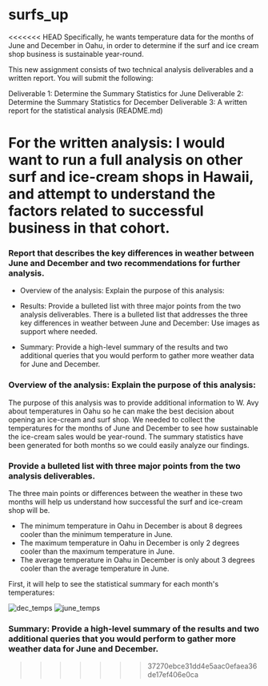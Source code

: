 # surfs_up

<<<<<<< HEAD
Specifically, he wants temperature data for the months of June and December in Oahu, 
in order to determine if the surf and ice cream shop business is sustainable year-round.

This new assignment consists of two technical analysis deliverables and a written report. 
You will submit the following:

Deliverable 1: Determine the Summary Statistics for June
Deliverable 2: Determine the Summary Statistics for December
Deliverable 3: A written report for the statistical analysis (README.md)

For the written analysis: I would want to run a full analysis on other surf and ice-cream shops in Hawaii, and attempt to understand the factors
related to successful business in that cohort.
=======
### Report that describes the key differences in weather between June and December and two recommendations for further analysis.
* Overview of the analysis: Explain the purpose of this analysis:

* Results: Provide a bulleted list with three major points from the two analysis deliverables. There is a bulleted list that addresses the three key differences in weather between June and December: Use images as support where needed.

* Summary: Provide a high-level summary of the results and two additional queries that you would perform to gather more weather data for June and December.

### Overview of the analysis: Explain the purpose of this analysis:

The purpose of this analysis was to provide additional information to W. Avy about temperatures in Oahu so he can make the best decision about opening an ice-cream and surf shop. We needed to collect the temperatures for the months of June and December to see how sustainable the ice-cream sales would be year-round. The summary statistics have been generated for both months so we could easily analyze our findings.

### Provide a bulleted list with three major points from the two analysis deliverables.

The three main points or differences between the weather in these two months will help us understand how successful the surf and ice-cream shop will be.
* The minimum temperature in Oahu in December is about 8 degrees cooler than the minimum temperature in June.
* The maximum temperature in Oahu in December is only 2 degrees cooler than the maximum temperature in June.
* The average temperature in Oahu in December is only about 3 degrees cooler than the average temperature in June.

First, it will help to see the statistical summary for each month's temperatures:

![dec_temps]()
![june_temps]()




### Summary: Provide a high-level summary of the results and two additional queries that you would perform to gather more weather data for June and December.
>>>>>>> 37270ebce31dd4e5aac0efaea36de17ef406e0ca

